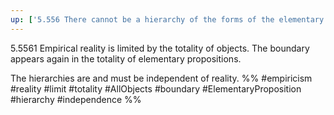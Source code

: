 ```yaml
---
up: ['5.556 There cannot be a hierarchy of the forms of the elementary propositions. Only that which we ourselves construct can we foresee.']
---
```

5.5561 Empirical reality is limited by the totality of objects. The boundary appears again in the totality of elementary propositions.

The hierarchies are and must be independent of reality.
%%
#empiricism #reality #limit #totality #AllObjects #boundary #ElementaryProposition #hierarchy #independence %%
